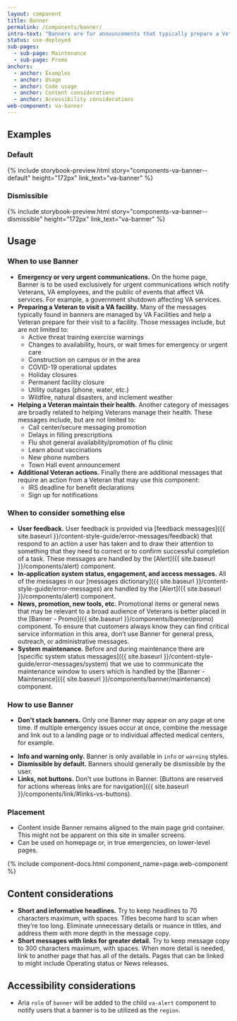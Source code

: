 ```yaml
---
layout: component
title: Banner
permalink: /components/banner/
intro-text: "Banners are for announcements that typically prepare a Veteran to visit a VA facility or to help them maintain their health. Banners appear at the top of the page, below the header and navigation components."
status: use-deployed
sub-pages:
  - sub-page: Maintenance
  - sub-page: Promo
anchors:
  - anchor: Examples
  - anchor: Usage
  - anchor: Code usage
  - anchor: Content considerations
  - anchor: Accessibility considerations
web-component: va-banner
---
```


## Examples

### Default

{% include storybook-preview.html story="components-va-banner--default" height="172px" link_text="va-banner" %}

### Dismissible

{% include storybook-preview.html story="components-va-banner--dismissible" height="172px" link_text="va-banner" %}

## Usage

### When to use Banner

* **Emergency or very urgent communications.** On the home page, Banner is to be used exclusively for urgent communications which notify Veterans, VA employees, and the public of events that affect VA services. For example, a government shutdown affecting VA services.
* **Preparing a Veteran to visit a VA facility.** Many of the messages typically found in banners are managed by VA Facilities and help a Veteran prepare for their visit to a facility. Those messages include, but are not limited to:
  * Active threat training exercise warnings
  * Changes to availability, hours, or wait times for emergency or urgent care 
  * Construction on campus or in the area
  * COVID-19 operational updates
  * Holiday closures
  * Permanent facility closure
  * Utility outages (phone, water, etc.)
  * Wildfire, natural disasters, and inclement weather
* **Helping a Veteran maintain their health.** Another category of messages are broadly related to helping Veterans manage their health. These messages include, but are not limited to:
  * Call center/secure messaging promotion
  * Delays in filling prescriptions
  * Flu shot general availability/promotion of flu clinic
  * Learn about vaccinations
  * New phone numbers
  * Town Hall event announcement
* **Additional Veteran actions.** Finally there are additional messages that require an action from a Veteran that may use this component:
  * IRS deadline for benefit declarations
  * Sign up for notifications 

### When to consider something else

* **User feedback.** User feedback is provided via [feedback messages]({{ site.baseurl }}/content-style-guide/error-messages/feedback) that respond to an action a user has taken and to draw their attention to something that they need to correct or to confirm successful completion of a task. These messages are handled by the [Alert]({{ site.baseurl }}/components/alert) component.
* **In-application system status, engagement, and access messages.** All of the messages in our [messages dictionary]({{ site.baseurl }}/content-style-guide/error-messages) are handled by the [Alert]({{ site.baseurl }}/components/alert) component.
* **News, promotion, new tools, etc.** Promotional items or general news that may be relevant to a broad audience of Veterans is better placed in the [Banner - Promo]({{ site.baseurl }}/components/banner/promo) component. To ensure that customers always know they can find critical service information in this area, don’t use Banner for general press, outreach, or administrative messages.
* **System maintenance.** Before and during maintenance there are [specific system status messages]({{ site.baseurl }}/content-style-guide/error-messages/system) that we use to communicate the maintenance window to users which is handled by the [Banner - Maintenance]({{ site.baseurl }}/components/banner/maintenance) component. 

### How to use Banner

* **Don't stack banners.** Only one Banner may appear on any page at one time. If multiple emergency issues occur at once, combine the message and link out to a landing page or to individual affected medical centers, for example.
- **Info and warning only.** Banner is only available in `info` or `warning` styles.
- **Dismissible by default.** Banners should generally be dismissible by the user.
- **Links, not buttons.** Don't use buttons in Banner. [Buttons are reserved for actions whereas links are for navigation]({{ site.baseurl }}/components/link/#links-vs-buttons).

### Placement
- Content inside Banner remains aligned to the main page grid container. This might not be apparent on this site in smaller screens.
- Can be used on homepage or, in true emergencies, on lower-level pages.

{% include component-docs.html component_name=page.web-component %}

## Content considerations

* **Short and informative headlines.** Try to keep headlines to 70 characters maximum, with spaces. Titles become hard to scan when they’re too long. Eliminate unnecessary details or nuance in titles, and address them with more depth in the message copy.
* **Short messages with links for greater detail.** Try to keep message copy to 300 characters maximum, with spaces. When more detail is needed, link to another page that has all of the details. Pages that can be linked to might include Operating status or News releases.

## Accessibility considerations

- Aria `role` of `banner` will be added to the child `va-alert` component to notify users that a banner is to be utilized as the `region`. 